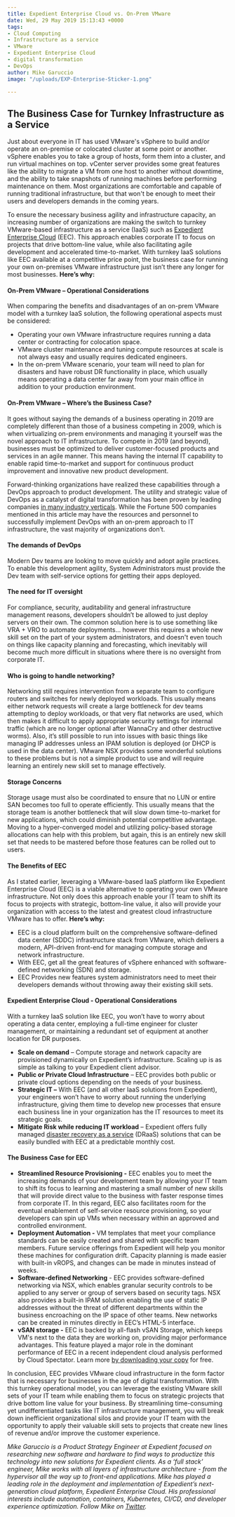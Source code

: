 ```yaml
---
title: Expedient Enterprise Cloud vs. On-Prem VMware
date: Wed, 29 May 2019 15:13:43 +0000
tags:
- Cloud Computing
- Infrastructure as a service
- VMware
- Expedient Enterprise Cloud
- digital transformation
- DevOps
author: Mike Garuccio
image: "/uploads/EXP-Enterprise-Sticker-1.png"

---
```

## The Business Case for Turnkey Infrastructure as a Service

Just about everyone in IT has used VMware's vSphere to build and/or operate an on-premise or colocated cluster at some point or another. vSphere enables you to take a group of hosts, form them into a cluster, and run virtual machines on top. vCenter server provides some great features like the ability to migrate a VM from one host to another without downtime, and the ability to take snapshots of running machines before performing maintenance on them. Most organizations are comfortable and capable of running traditional infrastructure, but that won't be enough to meet their users and developers demands in the coming years.

To ensure the necessary business agility and infrastructure capacity, an increasing number of organizations are making the switch to turnkey VMware-based infrastructure as a service (IaaS) such as [Expedient Enterprise Cloud](https://www.expedient.com/services/infrastructure-as-a-service/cloud/) (EEC). This approach enables corporate IT to focus on projects that drive bottom-line value, while also facilitating agile development and accelerated time-to-market. With turnkey IaaS solutions like EEC available at a competitive price point, the business case for running your own on-premises VMware infrastructure just isn’t there any longer for most businesses. **Here’s why:**

#### On-Prem VMware – Operational Considerations

When comparing the benefits and disadvantages of an on-prem VMware model with a turnkey IaaS solution, the following operational aspects must be considered:

* Operating your own VMware infrastructure requires running a data center or contracting for colocation space.
* VMware cluster maintenance and tuning compute resources at scale is not always easy and usually requires dedicated engineers.
* In the on-prem VMware scenario, your team will need to plan for disasters and have robust DR functionality in place, which usually means operating a data center far away from your main office in addition to your production environment.

#### On-Prem VMware – Where’s the Business Case?

It goes without saying the demands of a business operating in 2019 are completely different than those of a business competing in 2009, which is when virtualizing on-prem environments and managing it yourself was the novel approach to IT infrastructure. To compete in 2019 (and beyond), businesses must be optimized to deliver customer-focused products and services in an agile manner. This means having the internal IT capability to enable rapid time-to-market and support for continuous product improvement and innovative new product development.

Forward-thinking organizations have realized these capabilities through a DevOps approach to product development. The utility and strategic value of DevOps as a catalyst of digital transformation has been proven by leading companies [in many industry verticals](https://channels.theinnovationenterprise.com/articles/fortune-500-companies-embrace-devops-four-success-stories). While the Fortune 500 companies mentioned in this article may have the resources and personnel to successfully implement DevOps with an on-prem approach to IT infrastructure, the vast majority of organizations don’t.

#### The demands of DevOps

Modern Dev teams are looking to move quickly and adopt agile practices. To enable this development agility, System Administrators must provide the Dev team with self-service options for getting their apps deployed.

#### The need for IT oversight

For compliance, security, auditability and general infrastructure management reasons, developers shouldn’t be allowed to just deploy servers on their own. The common solution here is to use something like VRA + VRO to automate deployments… however this requires a whole new skill set on the part of your system administrators, and doesn't even touch on things like capacity planning and forecasting, which inevitably will become much more difficult in situations where there is no oversight from corporate IT.

#### Who is going to handle networking?

Networking still requires intervention from a separate team to configure routers and switches for newly deployed workloads. This usually means either network requests will create a large bottleneck for dev teams attempting to deploy workloads, or that very flat networks are used, which then makes it difficult to apply appropriate security settings for internal traffic (which are no longer optional after WannaCry and other destructive worms). Also, it’s still possible to run into issues with basic things like managing IP addresses unless an IPAM solution is deployed (or DHCP is used in the data center). VMware NSX provides some wonderful solutions to these problems but is not a simple product to use and will require learning an entirely new skill set to manage effectively.

#### Storage Concerns

Storage usage must also be coordinated to ensure that no LUN or entire SAN becomes too full to operate efficiently. This usually means that the storage team is another bottleneck that will slow down time-to-market for new applications, which could diminish potential competitive advantage. Moving to a hyper-converged model and utilizing policy-based storage allocations can help with this problem, but again, this is an entirely new skill set that needs to be mastered before those features can be rolled out to users.

#### The Benefits of EEC

As I stated earlier, leveraging a VMware-based IaaS platform like Expedient Enterprise Cloud (EEC) is a viable alternative to operating your own VMware infrastructure. Not only does this approach enable your IT team to shift its focus to projects with strategic, bottom-line value, it also will provide your organization with access to the latest and greatest cloud infrastructure VMware has to offer. **Here’s why:**

* EEC is a cloud platform built on the comprehensive software-defined data center (SDDC) infrastructure stack from VMware, which delivers a modern, API-driven front-end for managing compute storage and network infrastructure.
* With EEC, get all the great features of vSphere enhanced with software-defined networking (SDN) and storage.
* EEC Provides new features system administrators need to meet their developers demands without throwing away their existing skill sets.

#### Expedient Enterprise Cloud - Operational Considerations

With a turnkey IaaS solution like EEC, you won’t have to worry about operating a data center, employing a full-time engineer for cluster management, or maintaining a redundant set of equipment at another location for DR purposes.

* **Scale on demand** – Compute storage and network capacity are provisioned dynamically on Expedient’s infrastructure. Scaling up is as simple as talking to your Expedient client advisor.
* **Public or Private Cloud Infrastructure** – EEC provides both public or private cloud options depending on the needs of your business.
* **Strategic IT –** With EEC (and all other IaaS solutions from Expedient), your engineers won’t have to worry about running the underlying infrastructure, giving them time to develop new processes that ensure each business line in your organization has the IT resources to meet its strategic goals.
* **Mitigate Risk while reducing IT workload** – Expedient offers fully managed [disaster recovery as a service](https://www.expedient.com/services/managed-services/disaster-recovery/) (DRaaS) solutions that can be easily bundled with EEC at a predictable monthly cost.

#### The Business Case for EEC

* **Streamlined Resource Provisioning -** EEC enables you to meet the increasing demands of your development team by allowing your IT team to shift its focus to learning and mastering a small number of new skills that will provide direct value to the business with faster response times from corporate IT. In this regard, EEC also facilitates room for the eventual enablement of self-service resource provisioning, so your developers can spin up VMs when necessary within an approved and controlled environment.
* **Deployment Automation -** VM templates that meet your compliance standards can be easily created and shared with specific team members. Future service offerings from Expedient will help you monitor these machines for configuration drift. Capacity planning is made easier with built-in vROPS, and changes can be made in minutes instead of weeks.
* **Software-defined Networking** - EEC provides software-defined networking via NSX, which enables granular security controls to be applied to any server or group of servers based on security tags. NSX also provides a built-in IPAM solution enabling the use of static IP addresses without the threat of different departments within the business encroaching on the IP space of other teams. New networks can be created in minutes directly in EEC’s HTML-5 interface.
* **vSAN storage -** EEC is backed by all-flash vSAN Storage, which keeps VM's next to the data they are working on, providing major performance advantages. This feature played a major role in the dominant performance of EEC in a recent independent cloud analysis performed by Cloud Spectator. Learn more [by downloading your copy](https://www.expedient.com/2019-cloud-spectator-report/) for free.

In conclusion, EEC provides VMware cloud infrastructure in the form factor that is necessary for businesses in the age of digital transformation. With this turnkey operational model, you can leverage the existing VMware skill sets of your IT team while enabling them to focus on strategic projects that drive bottom line value for your business. By streamlining time-consuming yet undifferentiated tasks like IT infrastructure management, you will break down inefficient organizational silos and provide your IT team with the opportunity to apply their valuable skill sets to projects that create new lines of revenue and/or improve the customer experience.

_Mike Garuccio is a Product Strategy Engineer at Expedient focused on researching new software and hardware to find ways to productize this technology into new solutions for Expedient clients. As a ‘full stack’ engineer, Mike works with all layers of infrastructure architecture - from the hypervisor all the way up to front-end applications. Mike has played a leading role in the deployment and implementation of Expedient’s next-generation cloud platform, Expedient Enterprise Cloud. His professional interests include automation, containers, Kubernetes, CI/CD, and developer experience optimization. Follow Mike on_ [_Twitter_](https://twitter.com/mgaruccio)_._